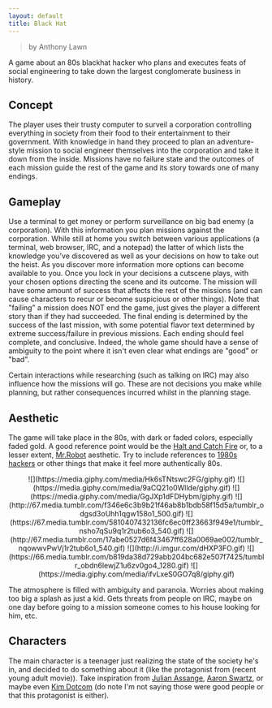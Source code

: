```yaml
---
layout: default
title: Black Hat
---
```

<style>
.centerimages {
	text-align: center;
}

.centerimages img {
	width: 30%;
	display: inline-block;
}
</style>
> by Anthony Lawn

A game about an 80s blackhat hacker who plans and executes feats of social engineering to take down the largest conglomerate business in history.

## Concept

The player uses their trusty computer to surveil a corporation controlling everything in society from their food to their entertainment to their government. With knowledge in hand they proceed to plan an adventure-style mission to social engineer themselves into the corporation and take it down from the inside. Missions have no failure state and the outcomes of each mission guide the rest of the game and its story towards one of many endings. 

## Gameplay

Use a terminal to get money or perform surveillance on big bad enemy (a corporation). With this information you plan missions against the corporation. While still at home you switch between various applications (a terminal, web browser, IRC, and a notepad) the latter of which lists the knowledge you've discovered as well as your decisions on how to take out the heist. As you discover more information more options can become available to you. Once you lock in your decisions a cutscene plays, with your chosen options directing the scene and its outcome. The mission will have some amount of success that affects the rest of the missions (and can cause characters to recur or become suspicious or other things). Note that "failing" a mission does NOT end the game, just gives the player a different story than if they had succeeded. The final ending is determined by the success of the last mission, with some potential flavor text determined by extreme success/failure in previous missions. Each ending should feel complete, and conclusive. Indeed, the whole game should have a sense of ambiguity to the point where it isn't even clear what endings are "good" or "bad".

Certain interactions while researching (such as talking on IRC) may also influence how the missions will go. These are not decisions you make while planning, but rather consequences incurred whilst in the planning stage. 

## Aesthetic

The game will take place in the 80s, with dark or faded colors, especially faded gold. A good reference point would be the [Halt and Catch Fire](https://www.google.com/search?tbm=isch&q=halt+and+catch+fire+scene) or, to a lesser extent, [Mr.Robot](https://www.google.com/search?tbm=isch&q=mr+robot+scene) aesthetic. Try to include references to [1980s hackers](https://en.wikipedia.org/wiki/Timeline_of_computer_security_hacker_history#1980s) or other things that make it feel more authentically 80s.

<div class="centerimages" markdown="1">
![](https://media.giphy.com/media/Hk6sTNtswc2FG/giphy.gif) ![](https://media.giphy.com/media/9aCQ21o0Wllde/giphy.gif) ![](https://media.giphy.com/media/GgJXp1dFDHybm/giphy.gif) ![](http://67.media.tumblr.com/f346e6c3b9b21f46ab8b1bdb58f15d5a/tumblr_odgsd3oUhh1qgw158o1_500.gif) ![](https://67.media.tumblr.com/5810407432136fc6ec0ff23663f949e1/tumblr_nsho7qSu9q1r2tub6o3_540.gif) ![](http://67.media.tumblr.com/17abe0527d6f43467ff628a0069ae002/tumblr_nqowwvPwVj1r2tub6o1_540.gif) ![](http://i.imgur.com/dHXP3FO.gif) ![](https://66.media.tumblr.com/b819da38d729abb204bc682e507f7425/tumblr_obdn6lewjZ1u6zv0go4_1280.gif) ![](https://media.giphy.com/media/ifvLxeS0GO7q8/giphy.gif)
</div>

The atmosphere is filled with ambiguity and paranoia. Worries about making too big a splash as just a kid. Gets threats from people on IRC, maybe on one day before going to a mission someone comes to his house looking for him, etc. 

## Characters

The main character is a teenager just realizing the state of the society he's in, and decided to do something about it (like the protagonist from (recent young adult movie)). Take inspiration from [Julian Assange](https://en.wikipedia.org/wiki/Julian_Assange), [Aaron Swartz](https://en.wikipedia.org/wiki/Aaron_Swartz), or maybe even [Kim Dotcom](https://en.wikipedia.org/wiki/Kim_Dotcom) (do note I'm not saying those were good people or that this protagonist is either). 
